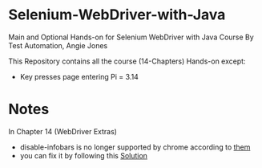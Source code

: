 # Selenium-WebDriver-with-Java
Main and Optional Hands-on for Selenium WebDriver with Java Course By Test Automation, Angie Jones 

This Repository contains all the course (14-Chapters) Hands-on except: 
  - Key presses page entering Pi = 3.14
# Notes
In Chapter 14 (WebDriver Extras)
 - disable-infobars is no longer supported by chrome according to [them](https://chromium.googlesource.com/chromium/src/+/d869ab3350d8ebd95222b4a47adf87ce3d3214b1)
 - you can fix it by following this [Solution](https://help.applitools.com/hc/en-us/articles/360007189411--Chrome-is-being-controlled-by-automated-test-software-notification) 




